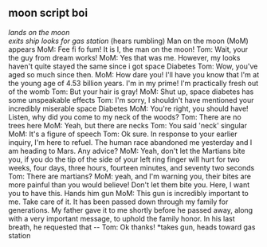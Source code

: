 ## moon script boi
*lands on the moon*\
*exits ship*
*looks for gas station*
(hears rumbling)
Man on the moon (MoM) appears
MoM: Fee fi fo fum! It is I, the man on the moon!
Tom: Wait, your the guy from dream works!
MoM: Yes that was me. However, my looks haven't quite stayed the same since i got space Diabetes
Tom: Wow, you've aged so much since then.
MoM: How dare you! I'll have you know that I'm at the young age of 4.53 billion years. I'm in my prime! I'm practically fresh out of the womb
Tom: But your hair is gray!
MoM: Shut up, space diabetes has some unspeakable effects
Tom: I'm sorry, I shouldn't have mentioned your incredibly miserable space Diabetes
MoM: You're right, you should have! Listen, why did you come to my neck of the woods?
Tom: There are no trees here
MoM: Yeah, but there are necks
Tom: You said 'neck' singular
MoM: It's a figure of speech
Tom: Ok sure. In response to your earlier inquiry, I'm here to refuel. The human race abandoned me yesterday and I am heading to Mars. Any advice?
MoM: Yeah, don't let the Martians bite you, if you do the tip of the side of your left ring finger will hurt for two weeks, four days, three hours, fourteen minutes, and seventy two seconds
Tom: There are martians?
MoM: yeah, and I'm warning you, their bites are more painful than you would believe! Don't let them bite you. Here, I want you to have this.
Hands him gun
MoM: This gun is incredibly important to me. Take care of it. It has been passed down through my family for generations. My father gave it to me shortly before he passed away, along with a very important message, to uphold the family honor. In his last breath, he requested that --
Tom: Ok thanks!
*takes gun, heads toward gas station
